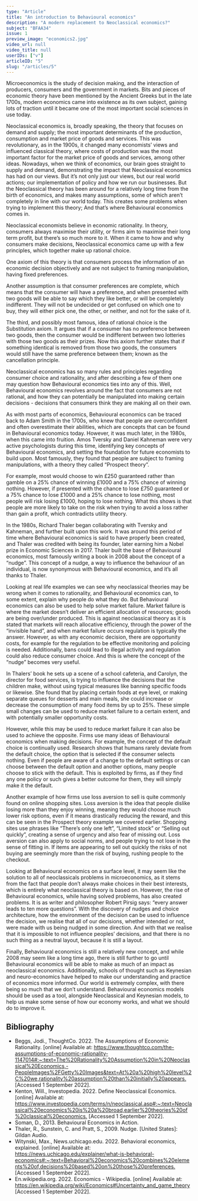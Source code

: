 ```yaml
---
type: "Article"
title: "An introduction to Behavioural economics"
description: "A modern replacement to Neoclassical economics?"
subject: "BFAA34"
issue: 1
preview_image: "economics2.jpg"
video_url: null
video_title: null
userIDs: ["v"]
articleID: "5"
slug: "/articles/5"
---
```


Microeconomics is the study of decision making, and the interaction of producers, consumers and the government in markets. Bits and pieces of economic theory have been mentioned by the Ancient Greeks but in the late 1700s, modern economics came into existence as its own subject, gaining lots of traction until it became one of the most important social sciences in use today.

Neoclassical economics is, broadly speaking, the theory that focuses on demand and supply; the most important determinants of the production, consumption and market price of goods and services. This was revolutionary, as in the 1900s, it changed many economists’ views and influenced classical theory, where costs of production was the most important factor for the market price of goods and services, among other ideas. Nowadays, when we think of economics, our brain goes straight to supply and demand, demonstrating the impact that Neoclassical economics has had on our views. But it’s not only just our views, but our real world actions; our implementation of policy and how we run our businesses. But the Neoclassical theory has been around for a relatively long time from the birth of economics, and makes many assumptions, some of which aren’t completely in line with our world today. This creates some problems when trying to implement this theory; And that’s where Behavioural economics comes in.

Neoclassical economists believe in economic rationality. In theory, consumers always maximise their utility, or firms aim to maximise their long term profit, but there’s so much more to it. When it came to how and why consumers make decisions, Neoclassical economics came up with a few principles, which together make up rational choice. 

One axiom of this theory is that consumers process the information of an economic decision objectively and are not subject to framing manipulation, having fixed preferences. 

Another assumption is that consumer preferences are complete, which means that the consumer will have a preference, and when presented with two goods will be able to say which they like better, or will be completely indifferent. They will not be undecided or get confused on which one to buy, they will either pick one, the other, or neither, and not for the sake of it. 

The third, and possibly most famous, idea of rational choice is the Substitution axiom. It argues that if a consumer has no preference between two goods, then the consumer would be indifferent between two lotteries with those two goods as their prizes. Now this axiom further states that if something identical is removed from those two goods, the consumers would still have the same preference between them; known as the cancellation principle.

Neoclassical economics has so many rules and principles regarding consumer choice and rationality, and after describing a few of them one may question how Behavioural economics ties into any of this. Well, Behavioural economics revolves around the fact that consumers are not rational, and how they can potentially be manipulated into making certain decisions - decisions that consumers think they are making all on their own.

As with most parts of economics, Behavioural economics can be traced back to Adam Smith in the 1700s, who knew that people are overconfident and often overestimate their abilities, which are concepts that can be found in Behavioural economics today. However, it was much later, in the 1980s, when this came into fruition. Amos Tversky and Daniel Kahneman were very active psychologists during this time, identifying key concepts of Behavioural economics, and setting the foundation for future economists to build upon. Most famously, they found that people are subject to framing manipulations, with a theory they called “Prospect theory”. 

For example, most would choose to win £250 guaranteed rather than gamble on a 25% chance of winning £1000 and a 75% chance of winning nothing. However, if presented with the chance to lose £750 guaranteed or a 75% chance to lose £1000 and a 25% chance to lose nothing, most people will risk losing £1000, hoping to lose nothing. What this shows is that people are more likely to take on the risk when trying to avoid a loss rather than gain a profit, which contradicts utility theory.

In the 1980s, Richard Thaler began collaborating with Tversky and Kahneman, and further built upon this work. It was around this period of time where Behavioural economics is said to have properly been created, and Thaler was credited with being its founder, later earning him a Nobel prize in Economic Sciences in 2017. Thaler built the base of Behavioural economics, most famously writing a book in 2008 about the concept of a “nudge”. This concept of a nudge, a way to influence the behaviour of an individual, is now synonymous with Behavioural economics, and it’s all thanks to Thaler.

Looking at real life examples we can see why neoclassical theories may be wrong when it comes to rationality, and Behavioural economics can, to some extent, explain why people do what they do. But Behavioural economics can also be used to help solve market failure. Market failure is where the market doesn’t deliver an efficient allocation of resources; goods are being over/under produced. This is against neoclassical theory as it is stated that markets will reach allocative efficiency, through the power of the “invisible hand”, and when market failure occurs regulation is typically the answer. However, as with any economic decision, there are opportunity costs, for example for the regulation to be effective monitoring and policing is needed. Additionally, bans could lead to illegal activity and regulation could also reduce consumer choice. And this is where the concept of the “nudge” becomes very useful.

In Thalers’ book he sets up a scene of a school cafeteria, and Carolyn, the director for food services, is trying to influence the decisions that the children make, without using typical measures like banning specific foods or likewise. She found that by placing certain foods at eye level, or making separate queues for desserts and main meals, she could increase or decrease the consumption of many food items by up to 25%. These simple small changes can be used to reduce market failure to a certain extent, and with potentially smaller opportunity costs.

However, while this may be used to reduce market failure it can also be used to achieve the opposite. Firms use many ideas of Behavioural economics when making decisions. For example, the concept of the default choice is continually used. Research shows that humans rarely deviate from the default choice, the option that is selected if the consumer selects nothing. Even if people are aware of a change to the default settings or can choose between the default option and another options, many people choose to stick with the default. This is exploited by firms, as if they find any one policy or such gives a better outcome for them, they will simply make it the default.

Another example of how firms use loss aversion to sell is quite commonly found on online shopping sites. Loss aversion is the idea that people dislike losing more than they enjoy winning, meaning they would choose much lower risk options, even if it means drastically reducing the reward, and this can be seen in the Prospect theory example we covered earlier. Shopping sites use phrases like “There’s only one left”, “Limited stock” or “Selling out quickly”, creating a sense of urgency and also fear of missing out. Loss aversion can also apply to social norms, and people trying to not lose in the sense of fitting in. If items are appearing to sell out quickly the risks of not buying are seemingly more than the risk of buying, rushing people to the checkout.

Looking at Behavioural economics on a surface level, it may seem like the solution to all of neoclassicals problems in microeconomics, as it stems from the fact that people don’t always make choices in their best interests, which is entirely what neoclassical theory is based on. However, the rise of Behavioural economics, while having solved problems, has also created problems. It is as writer and philosopher Robert Pirsig says: “every answer leads to ten more questions”. With the discovery of nudges and choice architecture, how the environment of the decision can be used to influence the decision, we realise that all of our decisions, whether intended or not, were made with us being nudged in some direction. And with that we realise that it is impossible to not influence peoples’ decisions, and that there is no such thing as a neutral layout, because it is still a layout. 

Finally, Behavioural economics is still a relatively new concept, and while 2008 may seem like a long time ago, there is still further to go until Behavioural economics will be able to make as much of an impact as neoclassical economics. Additionally, schools of thought such as Keynesian and neuro-economics have helped to make our understanding and practice of economics more informed. Our world is extremely complex, with there being so much that we don’t understand. Behavioural economics models should be used as a tool, alongside Neoclassical and Keynesian models, to help us make some sense of how our economy works, and what we should do to improve it.

<div id="bibliography">
<h2>Bibliography</h2>

- Beggs, Jodi., ThoughtCo. 2022. The Assumptions of Economic Rationality. [online] Available at: <https://www.thoughtco.com/the-assumptions-of-economic-rationality-1147014#:~:text=The%20Rationality%20Assumption%20in%20Neoclassical%20Economics,-PeopleImages%2FGetty%20Images&text=At%20a%20high%20level%2C%20we,rationality%20assumption%20than%20initially%20appears.> [Accessed 1 September 2022].
- Kenton, Will., Investopedia. 2022. Define Neoclassical Economics. [online] Available at: <https://www.investopedia.com/terms/n/neoclassical.asp#:~:text=Neoclassical%20economics%20is%20a%20broad,earlier%20theories%20of%20classical%20economics.> [Accessed 1 September 2022].
- Soman, D., 2013. Behavioural Economics in Action.
- Thaler, R., Sunstein, C. and Pratt, S., 2009. Nudge. [United States]: Gildan Audio.
- Witynski, Max., News.uchicago.edu. 2022. Behavioral economics, explained. [online] Available at: <https://news.uchicago.edu/explainer/what-is-behavioral-economics#:~:text=Behavioral%20economics%20combines%20elements%20of,decisions%20based%20on%20those%20preferences.> [Accessed 1 September 2022].
- En.wikipedia.org. 2022. Economics - Wikipedia. [online] Available at: <https://en.wikipedia.org/wiki/Economics#Uncertainty_and_game_theory> [Accessed 1 September 2022].

</div>